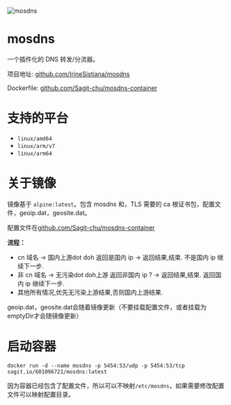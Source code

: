 ![mosdns](https://truecharts.org/_static/img/appicons/mosdns.png)


# mosdns
一个插件化的 DNS 转发/分流器。

项目地址: [github.com/IrineSistiana/mosdns](https://github.com/IrineSistiana/mosdns)

Dockerfile: [github.com/Sagit-chu/mosdns-container](https://github.com/Sagit-chu/mosdns-container)
# 支持的平台
* `linux/amd64`
* `linux/arm/v7`
* `linux/arm64`

# 关于镜像
镜像基于 `alpine:latest`。包含 mosdns 和，TLS 需要的 ca 根证书包，配置文件，geoip.dat，geosite.dat。


配置文件在[github.com/Sagit-chu/mosdns-container](https://github.com/Sagit-chu/mosdns-container)

**流程：**

   - cn 域名 -> 国内上游dot doh
        返回是国内 ip -> 返回结果,结束.
        不是国内 ip 继续下一步.
   - 非 cn 域名 -> 无污染dot doh上游
        返回非国内 ip ? -> 返回结果,结束.
        返回国内 ip 继续下一步.
   - 其他所有情况,优先无污染上游结果,否则国内上游结果.



geoip.dat，geosite.dat会随着镜像更新（不要挂载配置文件，或者挂载为emptyDir才会随镜像更新）
# 启动容器
```
docker run -d --name mosdns -p 5454:53/udp -p 5454:53/tcp  sagit.io/601096721/mosdns:latest
```

因为容器已经包含了配置文件，所以可以不映射`/etc/mosdns`，如果需要修改配置文件可以映射配置目录。
